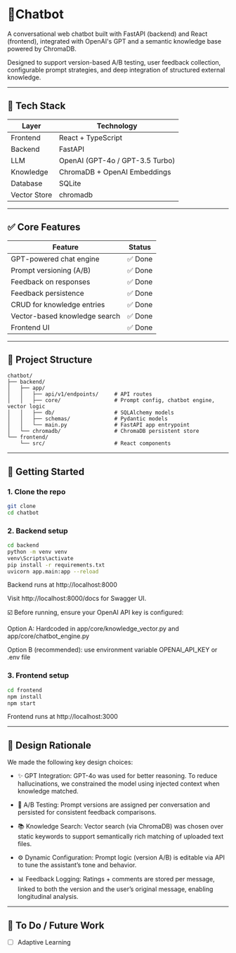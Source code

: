 
# 💬Chatbot

A conversational web chatbot built with FastAPI (backend) and React (frontend), integrated with OpenAI's GPT and a semantic knowledge base powered by ChromaDB.

Designed to support version-based A/B testing, user feedback collection, configurable prompt strategies, and deep integration of structured external knowledge.

---

## 🔧 Tech Stack

| Layer       | Technology                     |
|-------------|--------------------------------|
| Frontend    | React + TypeScript             |
| Backend     | FastAPI                        |
| LLM         | OpenAI (GPT-4o / GPT-3.5 Turbo)|
| Knowledge   | ChromaDB + OpenAI Embeddings   |
| Database    | SQLite                         |
| Vector Store| chromadb                       |

---

## ✅ Core Features

| Feature                            | Status    |
|------------------------------------|-----------|
| GPT-powered chat engine            | ✅ Done    |
| Prompt versioning (A/B)            | ✅ Done    |
| Feedback on responses              | ✅ Done    |
| Feedback persistence               | ✅ Done    |
| CRUD for knowledge entries         | ✅ Done    |
| Vector-based knowledge search      | ✅ Done    |
| Frontend UI                        | ✅ Done    |

---

## 📁 Project Structure

```
chatbot/
├── backend/
│   ├── app/
│   │   ├── api/v1/endpoints/     # API routes
│   │   ├── core/                 # Prompt config, chatbot engine, vector logic
│   │   ├── db/                   # SQLAlchemy models
│   │   ├── schemas/              # Pydantic models
│   │   └── main.py               # FastAPI app entrypoint
│   └── chromadb/                 # ChromaDB persistent store
└── frontend/
    └── src/                      # React components
```

---

## 🚀 Getting Started

### 1. Clone the repo

```bash
git clone
cd chatbot
```

### 2. Backend setup

```bash
cd backend
python -m venv venv
venv\Scripts\activate
pip install -r requirements.txt
uvicorn app.main:app --reload
```

Backend runs at http://localhost:8000

Visit http://localhost:8000/docs for Swagger UI.

☑️ Before running, ensure your OpenAI API key is configured:

Option A: Hardcoded in app/core/knowledge_vector.py  and app/core/chatbot_engine.py

Option B (recommended): use environment variable OPENAI_API_KEY or .env file

### 3. Frontend setup

```bash
cd frontend
npm install
npm start
```

Frontend runs at http://localhost:3000

---

## 🧠 Design Rationale

We made the following key design choices:

- ✨ GPT Integration: GPT-4o was used for better reasoning. To reduce hallucinations, we constrained the model using injected context when knowledge matched.

- 🔀 A/B Testing: Prompt versions are assigned per conversation and persisted for consistent feedback comparisons.

- 📚 Knowledge Search: Vector search (via ChromaDB) was chosen over static keywords to support semantically rich matching of uploaded text files.

- ⚙️ Dynamic Configuration: Prompt logic (version A/B) is editable via API to tune the assistant’s tone and behavior.

- 📊 Feedback Logging: Ratings + comments are stored per message, linked to both the version and the user’s original message, enabling longitudinal analysis.

---

## 📘 To Do / Future Work

- [ ] Adaptive Learning
